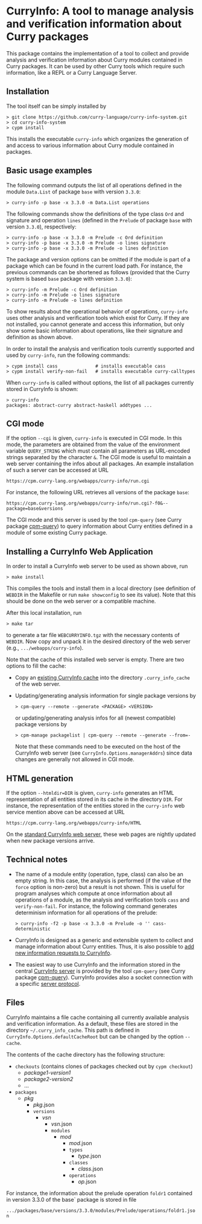 CurryInfo: A tool to manage analysis and verification information about Curry packages
======================================================================================

This package contains the implementation of a tool to collect and
provide analysis and verification information about Curry modules
contained in Curry packages.
It can be used by other Curry tools which require such information,
like a REPL or a Curry Language Server.

Installation
------------

The tool itself can be simply installed by

    > git clone https://github.com/curry-language/curry-info-system.git
    > cd curry-info-system
    > cypm install

This installs the executable `curry-info` which organizes the generation of
and access to various information about Curry module contained in packages.

Basic usage examples
--------------------

The following command outputs the list of
all operations defined in the module `Data.List` of package `base`
with version `3.3.0`:

    > curry-info -p base -x 3.3.0 -m Data.List operations

The following commands show the definitions of the type class `Ord`
and signature and operation `lines` (defined in the `Prelude` of
package `base` with version `3.3.0`), respectively:

    > curry-info -p base -x 3.3.0 -m Prelude -c Ord definition
    > curry-info -p base -x 3.3.0 -m Prelude -o lines signature
    > curry-info -p base -x 3.3.0 -m Prelude -o lines definition

The package and version options can be omitted if the module is part
of a package which can be found in the current load path.
For instance, the previous commands can be shortened as follows
(provided that the Curry system is based `base` package with version `3.3.0`):

    > curry-info -m Prelude -c Ord definition
    > curry-info -m Prelude -o lines signature
    > curry-info -m Prelude -o lines definition

To show results about the operational behavior of operations,
`curry-info` uses other analysis and verification tools which exist for
Curry. If they are not installed, you cannot generate and access
this information, but only show some basic information about operations,
like their signature and definition as shown above.

In order to install the analysis and verification tools currently
supported and used by `curry-info`, run the following commands:

    > cypm install cass              # installs executable cass
    > cypm install verify-non-fail   # installs executable curry-calltypes

When `curry-info` is called without options, the list of all packages
currently stored in CurryInfo is shown:

    > curry-info
    packages: abstract-curry abstract-haskell addtypes ...


CGI mode
--------

If the option `--cgi` is given, `curry-info` is executed in CGI mode.
In this mode, the parameters are obtained from the value of the
environment variable `QUERY_STRING` which must contain all parameters
as URL-encoded strings separated by the character `&`.
The CGI mode is useful to maintain a web server containing
the infos about all packages. An example installation of such a server
can be accessed at URL

    https://cpm.curry-lang.org/webapps/curry-info/run.cgi

For instance, the following URL retrieves all versions of the package `base`:

    https://cpm.curry-lang.org/webapps/curry-info/run.cgi?-f0&--package=base&versions

The CGI mode and this server is used by the tool `cpm-query`
(see Curry package [cpm-query](https://cpm.curry-lang.org/pkgs/cpm-query.html))
to query information about Curry entities defined in a module of some
existing Curry package.


Installing a CurryInfo Web Application
--------------------------------------

In order to install a CurryInfo web server to be used as shown above, run

    > make install

This compiles the tools and install them in a local directory (see definition
of `WEBDIR` in the Makefile or run `make showconfig` to see its value).
Note that this should be done on the web server or a compatible machine.

After this local installation, run

    > make tar

to generate a tar file `WEBCURRYINFO.tgz` with the necessary contents of
`WEBDIR`. Now copy and unpack it in the desired directory of the web server
(e.g., `.../webapps/curry-info`).

Note that the cache of this installed web server is empty.
There are two options to fill the cache:

* Copy an [existing CurryInfo cache](https://cpm.curry-lang.org/webapps/curry-info/HTML/CURRYINFOCACHE.tgz)
  into the directory `.curry_info_cache` of the web server.

* Updating/generating analysis information for single package versions by

      > cpm-query --remote --generate <PACKAGE> <VERSION>

  or updating/generating analysis infos for all (newest compatible) package
  versions by

      > cpm-manage packagelist | cpm-query --remote --generate --from=-

  Note that these commands need to be executed on the host of the
  CurryInfo web server (see `CurryInfo.Options.managerAddrs`)
  since data changes are generally not allowed in CGI mode.


HTML generation
---------------

If the option `--htmldir=DIR` is given, `curry-info` generates an HTML
representation of all entities stored in its cache in the directory `DIR`.
For instance, the representation of the entities stored in the
`curry-info` web service mention above can be accessed at URL

    https://cpm.curry-lang.org/webapps/curry-info/HTML

On the
[standard CurryInfo web server](https://cpm.curry-lang.org/webapps/curry-info/),
these web pages are nightly updated when new package versions arrive.


Technical notes
---------------

- The name of a module entity (operation, type, class) can also be
  an empty string. In this case, the analysis is performed
  (if the value of the `force` option is non-zero)
  but a result is not shown. This is useful for program analyses
  which compute at once information about all operations of a module,
  as the analysis and verification tools `cass` and `verify-non-fail`.
  For instance, the following command generates determinism information
  for all operations of the prelude:

      > curry-info -f2 -p base -x 3.3.0 -m Prelude -o '' cass-deterministic

- CurryInfo is designed as a generic and extensible system to collect and
  manage information about Curry entities. Thus, it is also possible to
  [add new information requests to CurryInfo](specifications/AddingRequests.md).

- The easiest way to use CurryInfo and the information stored in the central
  [CurryInfo server](https://cpm.curry-lang.org/webapps/curry-info/HTML/)
  is provided by the tool `cpm-query`
  (see Curry package [cpm-query](https://cpm.curry-lang.org/pkgs/cpm-query.html)).
  CurryInfo provides also a socket connection with a specific
  [server protocol](specifications/ServerProtocol.md).

Files
-----

CurryInfo maintains a file cache containing all currently available
analysis and verification information.
As a default, these files are stored in the directory `~/.curry_info_cache`.
This path is defined in `CurryInfo.Options.defaultCacheRoot` but
can be changed by the option `--cache`.

The contents of the cache directory has the following structure:

- `checkouts` (contains clones of packages checked out by `cypm checkout`)
    - *package1*-*version1*
    - *package2*-*version2*
    - ...
- `packages`
    - *pkg*
        - *pkg*.json
        - `versions`
            - *vsn*
                - *vsn*.json
                - `modules`
                    - *mod*
                        - *mod*.json
                        - `types`
                            - *type*.json
                        - `classes`
                            - *class*.json
                        - `operations`
                            - *op*.json

For instance, the information about the prelude operation `foldr1`
contained in version 3.3.0 of the base` package is stored in file

`.../packages/base/versions/3.3.0/modules/Prelude/operations/foldr1.json`


